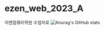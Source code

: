 # ezen_web_2023_A
이젠컴퓨터학원 수업자료
![Anurag's GitHub stats](https://github-readme-stats.vercel.app/api?username=normmallam&show_icons=true&theme=radical)

